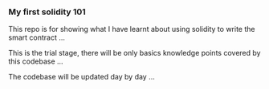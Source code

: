 ### My first solidity 101

This repo is for showing what I have learnt about using solidity to write the smart contract ...

This is the trial stage, there will be only basics knowledge points covered by this codebase ...

The codebase will be updated day by day ...
